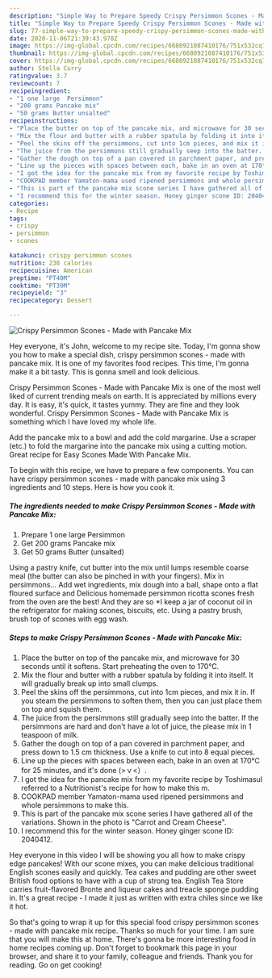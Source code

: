```yaml
---
description: "Simple Way to Prepare Speedy Crispy Persimmon Scones - Made with Pancake Mix"
title: "Simple Way to Prepare Speedy Crispy Persimmon Scones - Made with Pancake Mix"
slug: 77-simple-way-to-prepare-speedy-crispy-persimmon-scones-made-with-pancake-mix
date: 2020-11-06T21:39:43.978Z
image: https://img-global.cpcdn.com/recipes/6680921087410176/751x532cq70/crispy-persimmon-scones-made-with-pancake-mix-recipe-main-photo.jpg
thumbnail: https://img-global.cpcdn.com/recipes/6680921087410176/751x532cq70/crispy-persimmon-scones-made-with-pancake-mix-recipe-main-photo.jpg
cover: https://img-global.cpcdn.com/recipes/6680921087410176/751x532cq70/crispy-persimmon-scones-made-with-pancake-mix-recipe-main-photo.jpg
author: Stella Curry
ratingvalue: 3.7
reviewcount: 7
recipeingredient:
- "1 one large  Persimmon"
- "200 grams Pancake mix"
- "50 grams Butter unsalted"
recipeinstructions:
- "Place the butter on top of the pancake mix, and microwave for 30 seconds until it softens. Start preheating the oven to 170°C."
- "Mix the flour and butter with a rubber spatula by folding it into itself. It will gradually break up into small clumps."
- "Peel the skins off the persimmons, cut into 1cm pieces, and mix it in. If you steam the persimmons to soften them, then you can just place them on top and squish them."
- "The juice from the persimmons still gradually seep into the batter. If the persimmons are hard and don&#39;t have a lot of juice, the please mix in 1 teaspoon of milk."
- "Gather the dough on top of a pan covered in parchment paper, and press down to 1.5 cm thickness. Use a knife to cut into 8 equal pieces."
- "Line up the pieces with spaces between each, bake in an oven at 170°C for 25 minutes, and it&#39;s done (&gt;ｖ&lt;）."
- "I got the idea for the pancake mix from my favorite recipe by ToshimasuI referred to a Nutritionist&#39;s recipe for how to make this m."
- "COOKPAD member Yamaton-mama used ripened persimmons and whole persimmons to make this."
- "This is part of the pancake mix scone series I have gathered all of the variations. Shown in the photo is &#34;Carrot and Cream Cheese&#34;."
- "I recommend this for the winter season. Honey ginger scone ID: 2040412."
categories:
- Recipe
tags:
- crispy
- persimmon
- scones

katakunci: crispy persimmon scones 
nutrition: 238 calories
recipecuisine: American
preptime: "PT40M"
cooktime: "PT39M"
recipeyield: "3"
recipecategory: Dessert

---
```



![Crispy Persimmon Scones - Made with Pancake Mix](https://img-global.cpcdn.com/recipes/6680921087410176/751x532cq70/crispy-persimmon-scones-made-with-pancake-mix-recipe-main-photo.jpg)

Hey everyone, it's John, welcome to my recipe site. Today, I'm gonna show you how to make a special dish, crispy persimmon scones - made with pancake mix. It is one of my favorites food recipes. This time, I'm gonna make it a bit tasty. This is gonna smell and look delicious.

Crispy Persimmon Scones - Made with Pancake Mix is one of the most well liked of current trending meals on earth. It is appreciated by millions every day. It is easy, it's quick, it tastes yummy. They are fine and they look wonderful. Crispy Persimmon Scones - Made with Pancake Mix is something which I have loved my whole life.

Add the pancake mix to a bowl and add the cold margarine. Use a scraper (etc.) to fold the margarine into the pancake mix using a cutting motion. Great recipe for Easy Scones Made With Pancake Mix.


To begin with this recipe, we have to prepare a few components. You can have crispy persimmon scones - made with pancake mix using 3 ingredients and 10 steps. Here is how you cook it.

<!--inarticleads1-->

##### The ingredients needed to make Crispy Persimmon Scones - Made with Pancake Mix:

1. Prepare 1 one large  Persimmon
1. Get 200 grams Pancake mix
1. Get 50 grams Butter (unsalted)


Using a pastry knife, cut butter into the mix until lumps resemble coarse meal (the butter can also be pinched in with your fingers). Mix in persimmons… Add wet ingredients, mix dough into a ball, shape onto a flat floured surface and Delicious homemade persimmon ricotta scones fresh from the oven are the best! And they are so *I keep a jar of coconut oil in the refrigerator for making scones, biscuits, etc. Using a pastry brush, brush top of scones with egg wash. 

<!--inarticleads2-->

##### Steps to make Crispy Persimmon Scones - Made with Pancake Mix:

1. Place the butter on top of the pancake mix, and microwave for 30 seconds until it softens. Start preheating the oven to 170°C.
1. Mix the flour and butter with a rubber spatula by folding it into itself. It will gradually break up into small clumps.
1. Peel the skins off the persimmons, cut into 1cm pieces, and mix it in. If you steam the persimmons to soften them, then you can just place them on top and squish them.
1. The juice from the persimmons still gradually seep into the batter. If the persimmons are hard and don&#39;t have a lot of juice, the please mix in 1 teaspoon of milk.
1. Gather the dough on top of a pan covered in parchment paper, and press down to 1.5 cm thickness. Use a knife to cut into 8 equal pieces.
1. Line up the pieces with spaces between each, bake in an oven at 170°C for 25 minutes, and it&#39;s done (&gt;ｖ&lt;）.
1. I got the idea for the pancake mix from my favorite recipe by ToshimasuI referred to a Nutritionist&#39;s recipe for how to make this m.
1. COOKPAD member Yamaton-mama used ripened persimmons and whole persimmons to make this.
1. This is part of the pancake mix scone series I have gathered all of the variations. Shown in the photo is &#34;Carrot and Cream Cheese&#34;.
1. I recommend this for the winter season. Honey ginger scone ID: 2040412.


Hey everyone in this video I will be showing you all how to make crispy edge pancakes! With our scone mixes, you can make delicious traditional English scones easily and quickly. Tea cakes and pudding are other sweet British food options to have with a cup of strong tea. English Tea Store carries fruit-flavored Bronte and liqueur cakes and treacle sponge pudding in. It&#39;s a great recipe - I made it just as written with extra chiles since we like it hot. 

So that's going to wrap it up for this special food crispy persimmon scones - made with pancake mix recipe. Thanks so much for your time. I am sure that you will make this at home. There's gonna be more interesting food in home recipes coming up. Don't forget to bookmark this page in your browser, and share it to your family, colleague and friends. Thank you for reading. Go on get cooking!
